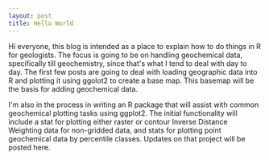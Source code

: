 ```yaml
---
layout: post
title: Hello World
---
```


Hi everyone, this blog is intended as a place to explain how to do things in R for geologists. The focus is going to be on handling geochemical data, specifically till geochemistry, since that's what I tend to deal with day to day. The first few posts are going to deal with loading geographic data into R and plotting it using ggolot2 to create a base map. This basemap will be the basis for adding geochemical data.

I'm also in the process in writing an R package that will assist with common geochemical plotting tasks using ggplot2. The initial functionality will include a stat for plotting either raster or contour Inverse Distance Weighting data for non-gridded data, and stats for plotting point geochemical data by percentile classes. Updates on that project will be posted here.